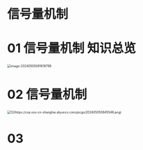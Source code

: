 # 信号量机制



# 01 信号量机制 知识总览

<img src="https://cvp.oss-cn-shanghai.aliyuncs.com/picgo/202405050816974.png" alt="image-20240505081618799" style="zoom:50%;" />



# 02 信号量机制

<img src="https://cvp.oss-cn-shanghai.aliyuncs.com/picgo/202405050845546.png" alt="![](https://cvp.oss-cn-shanghai.aliyuncs.com/picgo/202405050845546.png)" style="zoom:50%;" />



# 03 